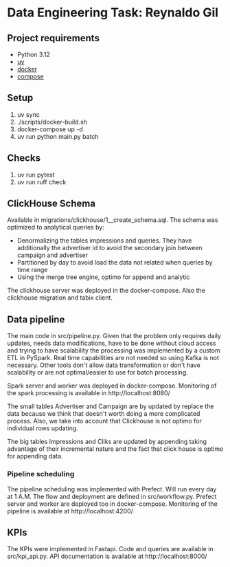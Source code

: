 # Data Engineering Task: Reynaldo Gil

## Project requirements

* Python 3.12
* [uv](https://docs.astral.sh/uv/getting-started/installation/)
* [docker](https://docs.docker.com/engine/install/)
* [compose](https://docs.docker.com/compose/install/)

## Setup

1. uv sync
1. ./scripts/docker-build.sh
1. docker-compose up -d
1. uv run python main.py batch

## Checks

1. uv run pytest
2. uv run ruff check

## ClickHouse Schema

Available in migrations/clickhouse/1__create_schema.sql. The schema was optimized
to analytical queries by:
- Denormalizing the tables impressions and queries.
  They have additionally the advertiser id to avoid the secondary join between campaign and
  advertiser
- Partitioned by day to avoid load the data not related when queries by time range
- Using the merge tree engine, optimo for append and analytic

The clickhouse server was deployed in the docker-compose. Also the clickhouse migration and 
tabix client.

## Data pipeline

The main code in src/pipeline.py. Given that the problem only requires daily updates, 
needs data modifications, have to be done without cloud access and trying to have scalability 
the processing was implemented by a custom ETL in PySpark. Real time capabilities are not needed
so using Kafka is not necessary. Other tools don't allow data transformation or 
don't have scalability or are not optimal/easier to use for batch processing.

Spark server and worker was deployed in docker-compose.
Monitoring of the spark processing is available in http://localhost:8080/

The small tables Advertiser and Campaign are by updated by replace the data because
we think that doesn't worth doing a more complicated process. Also, we take into account that Clickhouse 
is not optimo for individual rows updating.

The big tables Impressions and Cliks are updated by appending taking advantage of their incremental nature
and the fact that click house is optimo for appending data.

### Pipeline scheduling

The pipeline scheduling was implemented with Prefect. Will run every day at 1 A.M. 
The flow and deployment are defined in src/workflow.py. Prefect server and worker are deployed 
too in docker-compose.
Monitoring of the pipeline is available at http://localhost:4200/

## KPIs

The KPIs were implemented in Fastapi. Code and queries are available in src/kpi_api.py. 
API documentation is available at http://localhost:8000/